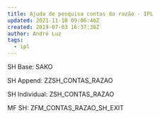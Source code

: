 ```yaml
---
title: Ajuda de pesquisa contas do razão - IPL
updated: 2021-11-10 09:06:46Z
created: 2019-07-03 16:37:38Z
author: André Luz
tags:
  - ipl
---
```


SH Base: SAKO

SH Append: ZZSH_CONTAS_RAZAO

SH Individual: ZSH_CONTAS_RAZAO

MF SH: ZFM_CONTAS_RAZAO_SH_EXIT